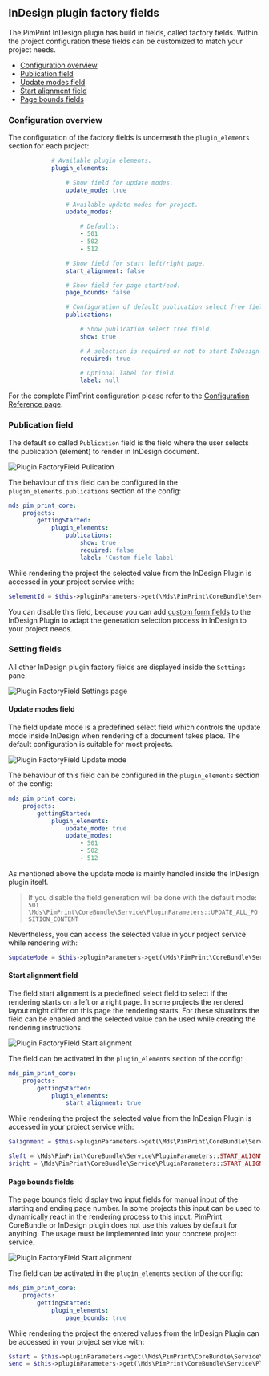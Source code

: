 ## InDesign plugin factory fields

The PimPrint InDesign plugin has build in fields, called factory fields. Within the project configuration these fields can be customized to match your project needs.

* [Configuration overview](#page_Configuration_overview)
* [Publication field](#page_Publication_field)
* [Update modes field](#page_Update_modes_field)
* [Start alignment field](#page_Start_alignment_field)
* [Page bounds fields](#page_Page_bounds_fields)

### Configuration overview

The configuration of the factory fields is underneath the `plugin_elements` section for each project:

```yaml
            # Available plugin elements.
            plugin_elements:

                # Show field for update modes.
                update_mode: true

                # Available update modes for project.
                update_modes:

                    # Defaults:
                    - 501
                    - 502
                    - 512

                # Show field for start left/right page.
                start_alignment: false

                # Show field for page start/end.
                page_bounds: false

                # Configuration of default publication select free field.
                publications:

                    # Show publication select tree field.
                    show: true

                    # A selection is required or not to start InDesign rendering.
                    required: true

                    # Optional label for field.
                    label: null
```

For the complete PimPrint configuration please refer to the [Configuration Reference page](./03_Configuration_Reference.md).

### Publication field

The default so called `Publication` field is the field where the user selects the publication (element) to render in InDesign document.

![Plugin FactoryField Pulication](../img/plugin-factoryField_publication.png)

The behaviour of this field can be configured in the `plugin_elements.publications` section of the config:

```yaml
mds_pim_print_core:
    projects:
        gettingStarted:
            plugin_elements:
                publications:
                    show: true
                    required: false
                    label: 'Custom field label'
```

While rendering the project the selected value from the InDesign Plugin is accessed in your project service with:

```php
$elementId = $this->pluginParameters->get(\Mds\PimPrint\CoreBundle\Service\PluginParameters::PARAM_PUBLICATION);
```

You can disable this field, because you can add [custom form fields](./01_CustomFields/README.md) to the InDesign Plugin to adapt the generation selection process in InDesign to
your project needs.

### Setting fields

All other InDesign plugin factory fields are displayed inside the `Settings` pane.

![Plugin FactoryField Settings page](../img/plugin-factoryField_settings.png)

#### Update modes field

The field update mode is a predefined select field which controls the update mode inside InDesign when rendering of a document takes place. The default configuration is suitable
for most projects.

![Plugin FactoryField Update mode](../img/plugin-factoryField_update_mode.png)

The behaviour of this field can be configured in the `plugin_elements` section of the config:

```yaml
mds_pim_print_core:
    projects:
        gettingStarted:
            plugin_elements:
                update_mode: true
                update_modes:
                    - 501
                    - 502
                    - 512
```

As mentioned above the update mode is mainly handled inside the InDesign plugin itself.

> If you disable the field generation will be done with the default mode: `501`\
> `\Mds\PimPrint\CoreBundle\Service\PluginParameters::UPDATE_ALL_POSITION_CONTENT`

Nevertheless, you can access the selected value in your project service while rendering with:

```php
$updateMode = $this->pluginParameters->get(\Mds\PimPrint\CoreBundle\Service\PluginParameters::PARAM_UPDATE_MODE);
```

#### Start alignment field

The field start alignment is a predefined select field to select if the rendering starts on a left or a right page. In some projects the rendered layout might differ on this page
the rendering starts. For these situations the field can be enabled and the selected value can be used while creating the rendering instructions.

![Plugin FactoryField Start alignment](../img/plugin-factoryField_start_alignment.png)

The field can be activated in the `plugin_elements` section of the config:

```yaml
mds_pim_print_core:
    projects:
        gettingStarted:
            plugin_elements:
                start_alignment: true
```

While rendering the project the selected value from the InDesign Plugin is accessed in your project service with:

```php
$alignment = $this->pluginParameters->get(\Mds\PimPrint\CoreBundle\Service\PluginParameters::PARAM_START_ALIGNMENT);

$left = \Mds\PimPrint\CoreBundle\Service\PluginParameters::START_ALIGNMENT_LEFT;
$right = \Mds\PimPrint\CoreBundle\Service\PluginParameters::START_ALIGNMENT_RIGHT;
```

#### Page bounds fields

The page bounds field display two input fields for manual input of the starting and ending page number. In some projects this input can be used to dynamically react in the
rendering process to this input. PimPrint CoreBundle or InDesign plugin does not use this values by default for anything. The usage must be implemented into your concrete project
service.

![Plugin FactoryField Start alignment](../img/plugin-factoryField_page_bounds.png)

The field can be activated in the `plugin_elements` section of the config:

```yaml
mds_pim_print_core:
    projects:
        gettingStarted:
            plugin_elements:
                page_bounds: true
```

While rendering the project the entered values from the InDesign Plugin can be accessed in your project service with:

```php
$start = $this->pluginParameters->get(\Mds\PimPrint\CoreBundle\Service\PluginParameters::PARAM_PAGE_START);
$end = $this->pluginParameters->get(\Mds\PimPrint\CoreBundle\Service\PluginParameters::PARAM_PAGE_END);
```
